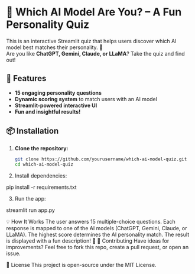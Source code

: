 # 🤖 Which AI Model Are You? – A Fun Personality Quiz

This is an interactive Streamlit quiz that helps users discover which AI model best matches their personality. 🚀  
Are you like **ChatGPT, Gemini, Claude, or LLaMA**? Take the quiz and find out!

## 🎯 Features
- **15 engaging personality questions**
- **Dynamic scoring system** to match users with an AI model
- **Streamlit-powered interactive UI**
- **Fun and insightful results!**

## 📦 Installation

1. **Clone the repository:**
   ```bash
   git clone https://github.com/yourusername/which-ai-model-quiz.git
   cd which-ai-model-quiz
   
2. Install dependencies:

  pip install -r requirements.txt

3. Run the app:

  streamlit run app.py

💡 How It Works
The user answers 15 multiple-choice questions.
Each response is mapped to one of the AI models (ChatGPT, Gemini, Claude, or LLaMA).
The highest score determines the AI personality match.
The result is displayed with a fun description! 🎨
🤝 Contributing
Have ideas for improvements? Feel free to fork this repo, create a pull request, or open an issue.

📜 License
This project is open-source under the MIT License.
